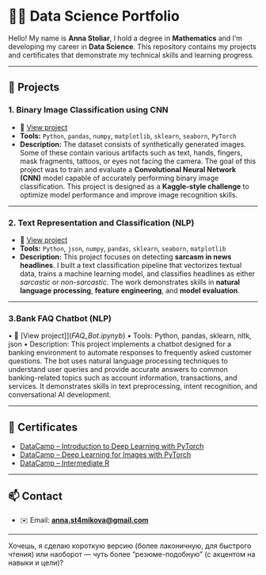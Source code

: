 
# 👩‍💻 Data Science Portfolio

Hello! My name is **Anna Stoliar**, I hold a degree in **Mathematics** and I’m developing my career in **Data Science**.
This repository contains my projects and certificates that demonstrate my technical skills and learning progress.

---

## 🔬 Projects

### 1. Binary Image Classification using CNN

* 📂 [View project](Deep_Learning_Final_Project.ipynb)
* **Tools:** `Python`, `pandas`, `numpy`, `matplotlib`, `sklearn`, `seaborn`, `PyTorch`
* **Description:**
  The dataset consists of synthetically generated images. Some of these contain various artifacts such as text, hands, fingers, mask fragments, tattoos, or eyes not facing the camera.
  The goal of this project was to train and evaluate a **Convolutional Neural Network (CNN)** model capable of accurately performing binary image classification. This project is designed as a **Kaggle-style challenge** to optimize model performance and improve image recognition skills.

---

### 2. Text Representation and Classification (NLP)

* 📂 [View project](SarcasmDetection.ipynb)
* **Tools:** `Python`, `json`, `numpy`, `pandas`, `sklearn`, `seaborn`, `matplotlib`
* **Description:**
  This project focuses on detecting **sarcasm in news headlines**.
  I built a text classification pipeline that vectorizes textual data, trains a machine learning model, and classifies headlines as either *sarcastic* or *non-sarcastic*. The work demonstrates skills in **natural language processing**, **feature engineering**, and **model evaluation**.

---

### 3.Bank FAQ Chatbot (NLP)
• 📂 [View project]](_FAQ_Bot.ipynyb_)
• Tools: Python, pandas, sklearn, nltk, json
• Description:
This project implements a chatbot designed for a banking environment to automate responses to frequently asked customer questions.
The bot uses natural language processing techniques to understand user queries and provide accurate answers to common banking-related topics such as account information, transactions, and services.
It demonstrates skills in text preprocessing, intent recognition, and conversational AI development.


---

## 📜 Certificates

* [DataCamp – Introduction to Deep Learning with PyTorch](certificate1.pdf)
* [DataCamp – Deep Learning for Images with PyTorch](certificate.pdf.pdf)
* [DataCamp – Intermediate R](certificate-18.pdf.pdf)

---

## 📫 Contact

* ✉️ Email: **[anna.st4mikova@gmail.com](mailto:anna.st4mikova@gmail.com)**

---

Хочешь, я сделаю короткую версию (более лаконичную, для быстрого чтения) или наоборот — чуть более “резюме-подобную” (с акцентом на навыки и цели)?
